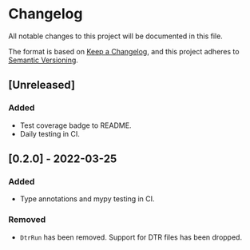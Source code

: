 # Changelog
All notable changes to this project will be documented in this file.

The format is based on [Keep a Changelog](https://keepachangelog.com/en/1.0.0/),
and this project adheres to [Semantic Versioning](https://semver.org/spec/v2.0.0.html).

## [Unreleased]
### Added
- Test coverage badge to README.
- Daily testing in CI.

## [0.2.0] - 2022-03-25
### Added
- Type annotations and mypy testing in CI.
### Removed
- `DtrRun` has been removed. Support for DTR files has been dropped.

